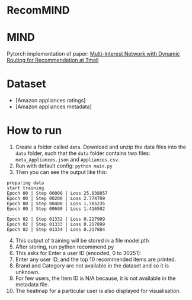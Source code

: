 # RecomMIND
# MIND
Pytorch implementation of paper: [Multi-Interest Network with Dynamic Routing for Recommendation at Tmall](https://arxiv.org/pdf/1904.08030.pdf)

# Dataset
* [Amazon appliances ratings]
* [Amazon appliances metadata]

# How to run
1. Create a folder called `data`. Download and unzip the data files into the `data` folder, such that the `data` folder contains two files: `meta_Appliances.json` and `Appliances.csv`.
2. Run with default config: `python main.py`
3. Then you can see the output like this:
```
preparing data
start training
Epoch 00 | Step 00000 | Loss 25.838057
Epoch 00 | Step 00200 | Loss 2.774709
Epoch 00 | Step 00400 | Loss 1.765235
Epoch 00 | Step 00600 | Loss 1.416502
...
Epoch 02 | Step 01332 | Loss 0.217909
Epoch 02 | Step 01333 | Loss 0.217899
Epoch 02 | Step 01334 | Loss 0.217884

```
4. This output of training will be stored in a file model.pth
5. After storing, run python recommend.py
6. This asks for Enter a user ID (encoded, 0 to 30251):
7. Enter any user ID, and the top 10 recommended items are printed.
8. Brand and Category are not available in the dataset and so it is unknown.
9. For few users, the Item ID is N/A because, it is not available in the metadata file.
10. The heatmap for a particular user is also displayed for visualisation.

